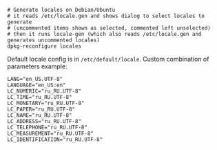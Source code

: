 ```shell
# Generate locales on Debian/Ubuntu
# it reads /etc/locale.gen and shows dialog to select locales to generate
# (uncommented items shown as selected, commented left unselected)
# then it runs locale-gen (which also reads /etc/locale.gen and generates uncommented locales)
dpkg-reconfigure locales
```
Default locale config is in `/etc/default/locale`. Custom combination of parameters example:
```
LANG="en_US.UTF-8"
LANGUAGE="en_US:en"
LC_NUMERIC="ru_RU.UTF-8"
LC_TIME="ru_RU.UTF-8"
LC_MONETARY="ru_RU.UTF-8"
LC_PAPER="ru_RU.UTF-8"
LC_NAME="ru_RU.UTF-8"
LC_ADDRESS="ru_RU.UTF-8"
LC_TELEPHONE="ru_RU.UTF-8"
LC_MEASUREMENT="ru_RU.UTF-8"
LC_IDENTIFICATION="ru_RU.UTF-8"
```
